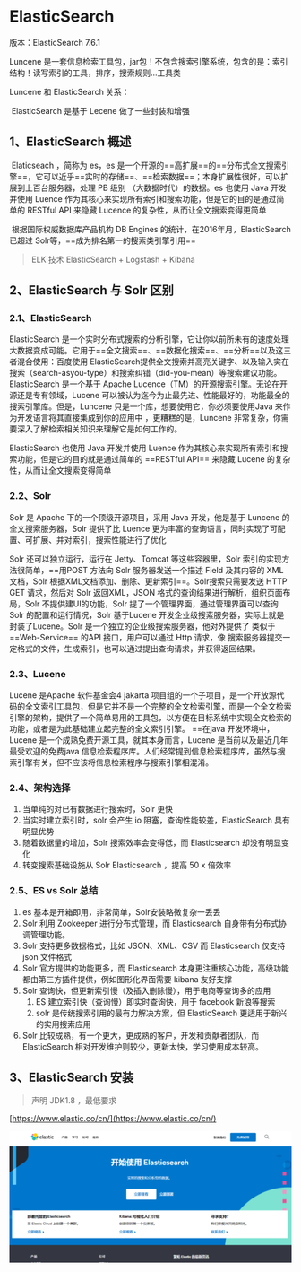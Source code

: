# ElasticSearch

版本：ElasticSearch 7.6.1

Luncene 是一套信息检索工具包，jar包！不包含搜索引擎系统，包含的是：索引结构！读写索引的工具，排序，搜索规则...工具类

Luncene 和 ElasticSearch 关系：

​	ElasticSearch 是基于 Lecene 做了一些封装和增强

## 1、ElasticSearch 概述

​		Elaticseach ，简称为 es，es 是一个开源的==高扩展==的==分布式全文搜索引擎==，它可以近乎==实时的存储==、==检索数据==；本身扩展性很好，可以扩展到上百台服务器，处理 PB 级别 （大数据时代）的数据。es 也使用 Java 开发并使用 Luence 作为其核心来实现所有索引和搜索功能，但是它的目的是通过简单的 RESTful API 来隐藏 Lucence 的复杂性，从而让全文搜索变得更简单

​		根据国际权威数据库产品机构 DB Engines 的统计，在2016年月，ElasticSearch 已超过 Solr等，==成为排名第一的搜索类引擎引用==

> ELK 技术    ElasticSearch  +   Logstash   +  Kibana

## 2、ElasticSearch 与 Solr 区别

### 2.1、ElasticSearch

ElasticSearch 是一个实时分布式搜索的分析引擎，它让你以前所未有的速度处理大数据变成可能。它用于==全文搜索==、==数据化搜索==、==分析==以及这三者混合使用：百度使用 ElasticSearch提供全文搜索并高亮关键字、以及输入实在搜索（search-asyou-type）和搜索纠错（did-you-mean）等搜索建议功能。ElasticSearch 是一个基于 Apache Lucence（TM）的开源搜索引擎。无论在开源还是专有领域，Lucene 可以被认为迄今为止最先进、性能最好的，功能最全的搜索引擎库。但是，Luncene 只是一个库，想要使用它，你必须要使用Java 来作为开发语言将其直接集成到你的应用中 ，更糟糕的是，Luncene 非常复杂，你需要深入了解检索相关知识来理解它是如何工作的。

ElasticSearch 也使用 Java 开发并使用 Luence 作为其核心来实现所有索引和搜索功能，但是它的目的就是通过简单的 ==RESTful API== 来隐藏 Lucene 的复杂性，从而让全文搜索变得简单

### 2.2、Solr

Solr 是 Apache 下的一个顶级开源项目，采用 Java 开发，他是基于 Luncene 的全文搜索服务器，Solr 提供了比 Luence 更为丰富的查询语言，同时实现了可配置、可扩展、并对索引，搜索性能进行了优化

Solr 还可以独立运行，运行在 Jetty、Tomcat 等这些容器里，Solr 索引的实现方法很简单，==用POST 方法向 Solr 服务器发送一个描述 Field 及其内容的 XML 文档，Solr 根据XML文档添加、删除、更新索引==。Solr搜索只需要发送 HTTP GET 请求，然后对 Solr 返回XML，JSON 格式的查询结果进行解析，组织页面布局，Solr 不提供建UI的功能，Solr 提了一个管理界面，通过管理界面可以查询 Solr 的配置和运行情况，Solr 基于Lucene 开发企业级搜索服务器，实际上就是封装了Lucene。Solr 是一个独立的企业级搜索服务器，他对外提供了 类似于==Web-Service== 的API 接口，用户可以通过 Http 请求，像 搜索服务器提交一定格式的文件，生成索引，也可以通过提出查询请求，并获得返回结果。

### 2.3、Lucene

Lucene 是Apache 软件基金会4  jakarta 项目组的一个子项目，是一个开放源代码的全文索引工具包，但是它并不是一个完整的全文检索引擎，而是一个全文检索引擎的架构，提供了一个简单易用的工具包，以方便在目标系统中实现全文检索的功能，或者是为此基础建立起完整的全文索引引擎。 ==在java 开发环境中， Lucene 是一个成熟免费开源工具，就其本身而言，Lucene 是当前以及最近几年最受欢迎的免费java 信息检索程序库。人们经常提到信息检索程序库，虽然与搜索引擎有关，但不应该将信息检索程序与搜索引擎相混淆。

### 2.4、架构选择

1. 当单纯的对已有数据进行搜索时，Solr 更快
2. 当实时建立索引时，solr 会产生 io 阻塞，查询性能较差，ElasticSearch 具有明显优势
3. 随着数据量的增加，Solr 搜索效率会变得低，而 Elasticsearch 却没有明显变化
4. 转变搜索基础设施从 Solr Elasticsearch ，提高 50 x 倍效率

### 2.5、ES vs  Solr 总结

1. es 基本是开箱即用，非常简单，Solr安装略微复杂一丢丢
2. Solr 利用 Zookeeper 进行分布式管理，而 Elasticsearch 自身带有分布式协调管理功能。
3. Solr 支持更多数据格式，比如 JSON、XML、CSV 而 Elasticsearch 仅支持 json 文件格式
4. Solr 官方提供的功能更多，而 Elasticsearch 本身更注重核心功能，高级功能都由第三方插件提供，例如图形化界面需要 kibana 友好支撑
5. Solr 查询快，但更新索引慢（及插入删除慢），用于电商等查询多的应用
     1. ES 建立索引快（查询慢）即实时查询快，用于 facebook 新浪等搜索
     2. solr 是传统搜索引用的最有力解决方案，但 ElasticSearch 更适用于新兴 的实用搜索应用
6. Solr 比较成熟，有一个更大，更成熟的客户，开发和贡献者团队，而 ElasticSearch 相对开发维护则较少，更新太快，学习使用成本较高。

## 3、ElasticSearch 安装

> 声明 JDK1.8 ，最低要求 

[https://www.elastic.co/cn/](https://www.elastic.co/cn/)

![image-20200828234615644](images/1.png)